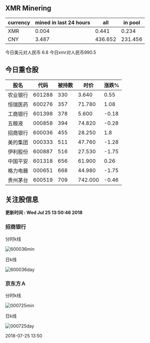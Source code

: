 ## XMR Minering

|currency|mined in last 24 hours|all|in pool|
|---|---|---|---|
|XMR|0.004|0.441|0.234|
|CNY|3.487|436.652|231.456|

今日美元对人民币 6.8	今日xmr对人民币990.5


## 今日重仓股 

|股名|代码|被持数|时价|涨跌%|
|---|---|---|---|---|
|农业银行|601288|330|3.640|0.55|
|恒瑞医药|600276|357|71.780|1.08|
|工商银行|601398|378|5.600|-0.18|
|五粮液|000858|394|74.820|-0.28|
|招商银行|600036|455|28.250|1.8|
|美的集团|000333|511|47.760|-1.28|
|伊利股份|600887|516|27.530|-1.75|
|中国平安|601318|656|61.900|0.26|
|格力电器|000651|668|44.980|-1.75|
|贵州茅台|600519|709|742.000|-0.46|

## 关注股信息
**更新时间 : Wed Jul 25 13:50:46 2018**
### 招商银行 
分时k线

![600036min](http://image.sinajs.cn/newchart/min/n/sh600036.gif)

日k线

![600036day](http://image.sinajs.cn/newchart/daily/n/sh600036.gif)

### 京东方Ａ 
分时k线

![000725min](http://image.sinajs.cn/newchart/min/n/sz000725.gif)

日k线

![000725day](http://image.sinajs.cn/newchart/daily/n/sz000725.gif)

2018-07-25 13:50